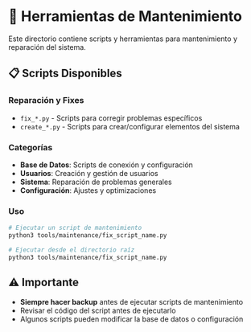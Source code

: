 # 🔧 Herramientas de Mantenimiento

Este directorio contiene scripts y herramientas para mantenimiento y reparación del sistema.

## 📋 Scripts Disponibles

### Reparación y Fixes
- `fix_*.py` - Scripts para corregir problemas específicos
- `create_*.py` - Scripts para crear/configurar elementos del sistema

### Categorías
- **Base de Datos**: Scripts de conexión y configuración
- **Usuarios**: Creación y gestión de usuarios
- **Sistema**: Reparación de problemas generales
- **Configuración**: Ajustes y optimizaciones

### Uso
```bash
# Ejecutar un script de mantenimiento
python3 tools/maintenance/fix_script_name.py

# Ejecutar desde el directorio raíz
python3 tools/maintenance/fix_script_name.py
```

## ⚠️ Importante
- **Siempre hacer backup** antes de ejecutar scripts de mantenimiento
- Revisar el código del script antes de ejecutarlo
- Algunos scripts pueden modificar la base de datos o configuración
